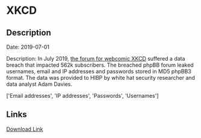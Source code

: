 # XKCD

## Description

Date: 2019-07-01

Description:
In July 2019, <a href="https://forums.xkcd.com/" target="_blank" rel="noopener">the forum for webcomic XKCD</a> suffered a data breach that impacted 562k subscribers. The breached phpBB forum leaked usernames, email and IP addresses and passwords stored in MD5 phpBB3 format. The data was provided to HIBP by white hat security researcher and data analyst Adam Davies.


['Email addresses', 'IP addresses', 'Passwords', 'Usernames']

## Links

[Download Link](https://link-to.net/1229997/414.6584516106341/dynamic/?r=eGtjZC5jb20=)